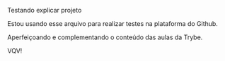 

Testando explicar projeto

Estou usando esse arquivo para realizar testes na plataforma do Github.

Aperfeiçoando e complementando o conteúdo das aulas da Trybe.

VQV!
